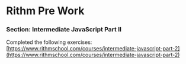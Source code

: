 # Rithm Pre Work

### Section: Intermediate JavaScript Part II

Completed the following exercises: [https://www.rithmschool.com/courses/intermediate-javascript-part-2](https://www.rithmschool.com/courses/intermediate-javascript-part-2)



